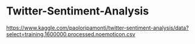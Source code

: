# Twitter-Sentiment-Analysis
https://www.kaggle.com/paoloripamonti/twitter-sentiment-analysis/data?select=training.1600000.processed.noemoticon.csv
